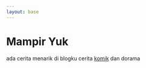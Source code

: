 ```yaml
---
layout: base
---
```

# Mampir Yuk
ada cerita menarik di blogku
cerita [komik](https://www.yaniehobi.web.id) dan dorama
